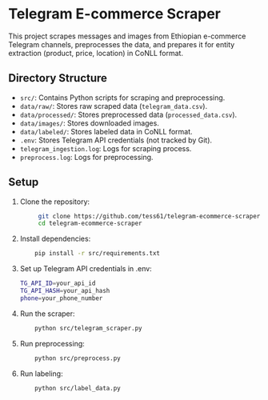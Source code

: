 # Telegram E-commerce Scraper

This project scrapes messages and images from Ethiopian e-commerce Telegram channels, preprocesses the data, and prepares it for entity extraction (product, price, location) in CoNLL format.

## Directory Structure

- `src/`: Contains Python scripts for scraping and preprocessing.
- `data/raw/`: Stores raw scraped data (`telegram_data.csv`).
- `data/processed/`: Stores preprocessed data (`processed_data.csv`).
- `data/images/`: Stores downloaded images.
- `data/labeled/`: Stores labeled data in CoNLL format.
- `.env`: Stores Telegram API credentials (not tracked by Git).
- `telegram_ingestion.log`: Logs for scraping process.
- `preprocess.log`: Logs for preprocessing.

## Setup

1. Clone the repository:
   ```bash
        git clone https://github.com/tess61/telegram-ecommerce-scraper.git
        cd telegram-ecommerce-scraper
   ```
2. Install dependencies:
   ```bash
       pip install -r src/requirements.txt
   ```
3. Set up Telegram API credentials in .env:
   ```bash
   TG_API_ID=your_api_id
   TG_API_HASH=your_api_hash
   phone=your_phone_number
   ```
4. Run the scraper:
   ```bash
       python src/telegram_scraper.py
   ```
5. Run preprocessing:
   ```bash
       python src/preprocess.py
   ```
6. Run labeling:
   ```bash
       python src/label_data.py
   ```
